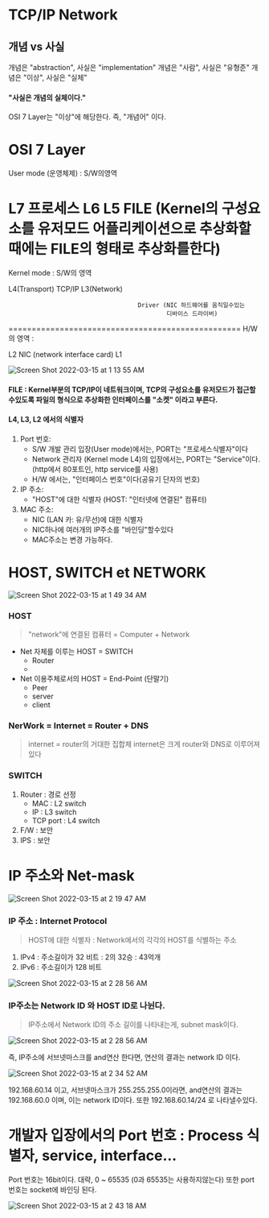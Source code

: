 # TCP/IP Network

## 개념 vs 사실
>
개념은 "abstraction", 사실은 "implementation"
개념은 "사람", 사실은 "유형준"
개념은 "이상", 사실은 "실체"
#### "사실은 개념의 실체이다."
OSI 7 Layer는 "이상"에 해당한다. 즉, "개념어" 이다.



# OSI 7 Layer

User mode (운영체제) : S/W의영역

L7    									프로세스
L6
L5
										FILE (Kernel의 구성요소를 유저모드
												어플리케이션으로 추상화할때에는
												FILE의 형태로 추상화를한다)
 ==================================================
Kernel mode	: S/W의 영역

L4(Transport) 							TCP/IP
L3(Network)								

										Driver (NIC 하드웨어를 움직일수있는
												디바이스 드라이버)
 ==================================================
H/W의 영역 : 

L2										NIC (network interface card)
L1

![Screen Shot 2022-03-15 at 1 13 55 AM](https://user-images.githubusercontent.com/71254925/158281330-140274a8-ac29-4178-9342-626c1b6c411c.png)

#### FILE : Kernel부분의 TCP/IP이 네트워크이며, TCP의 구성요소를 유저모드가 접근할수있도록 파일의 형식으로 추상화한 인터페이스를  "소켓" 이라고 부른다.

#### L4, L3, L2 에서의 식별자
>
1. Port 번호: 
	- S/W 개발 관리 입장(User mode)에서는, PORT는 "프로세스식별자"이다
	- Network 관리자 (Kernel mode L4)의 입장에서는, PORT는 "Service"이다. (http에서 80포트인, http service를 사용)
	- H/W 에서는, "인터페이스 번호"이다(공유기 단자의 번호) 
2. IP 주소:
	- "HOST"에 대한 식별자 (HOST: "인터넷에 연결된" 컴퓨터)
3. MAC 주소:
	- NIC (LAN 카: 유/무선)에 대한 식별자
	- NIC하나에 여러개의 IP주소를 "바인딩"할수있다
	- MAC주소는 변경 가능하다.


# HOST, SWITCH et NETWORK

![Screen Shot 2022-03-15 at 1 49 34 AM](https://user-images.githubusercontent.com/71254925/158284522-f9e0d804-4a69-4a3f-9bb7-d6215316392e.png)


### HOST
> "network"에 연결된 컴퓨터 = Computer + Network
- Net 자체를 이루는 HOST = SWITCH
	- Router
	- 
- Net 이용주체로서의 HOST = End-Point (단말기)
	- Peer
	- server
	- client

### NerWork = Internet = Router + DNS
> internet = router의 거대한 집합체
> internet은 크게 router와 DNS로 이루어져있다

### SWITCH
>
1. Router : 경로 선정
	- MAC : L2 switch
	- IP : L3 switch
	- TCP port : L4 switch
2. F/W : 보안
3. IPS : 보안

# IP 주소와 Net-mask

![Screen Shot 2022-03-15 at 2 19 47 AM](https://user-images.githubusercontent.com/71254925/158287193-f75eba54-88e6-43c4-99a6-e172d3baaf66.png)

### IP 주소 : Internet Protocol
> HOST에 대한 식별자 : Network에서의 각각의 HOST를 식별하는 주소
1. IPv4 : 주소길이가 32 비트 : 2의 32승 : 43억개
2. IPv6 : 주소길이가 128 비트

![Screen Shot 2022-03-15 at 2 28 56 AM](https://user-images.githubusercontent.com/71254925/158287994-db139a25-c166-4202-837d-6177f7cb5b20.png)

### IP주소는 Network ID 와 HOST ID로 나뉜다.
> IP주소에서 Network ID의 주소 길이를 나타내는게, subnet mask이다.


![Screen Shot 2022-03-15 at 2 28 56 AM](https://user-images.githubusercontent.com/71254925/158287994-db139a25-c166-4202-837d-6177f7cb5b20.png)

즉, IP주소에 서브넷마스크를 and연산 한다면, 연산의 결과는 network ID 이다.

![Screen Shot 2022-03-15 at 2 34 52 AM](https://user-images.githubusercontent.com/71254925/158288510-e0ba4b32-b852-4698-972b-17350dec932d.png)

192.168.60.14 이고, 서브넷마스크가 255.255.255.0이라면,
and연산의 결과는 192.168.60.0 이며, 이는 network ID이다.
또한 192.168.60.14/24 로 나타낼수있다.

# 개발자 입장에서의 Port 번호 : Process 식별자, service, interface...
> 
Port 번호는 16bit이다. 대략, 0 ~ 65535 (0과 65535는 사용하지않는다) 
또한 port 번호는 socket에 바인딩 된다.

![Screen Shot 2022-03-15 at 2 43 18 AM](https://user-images.githubusercontent.com/71254925/158289330-1725749a-6b4d-4bfb-a005-a026f784f915.png)




